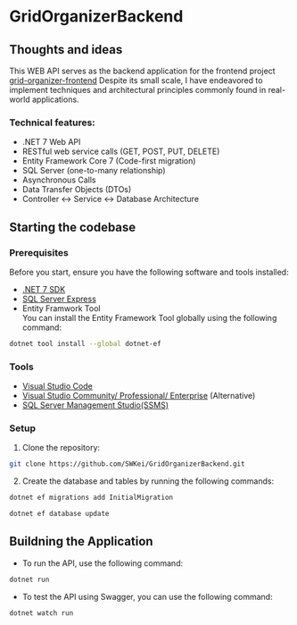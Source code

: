 # GridOrganizerBackend

## Thoughts and ideas
This WEB API serves as the backend application for the frontend project [grid-organizer-frontend](https://github.com/SWKei/grid-organizer-frontend)
Despite its small scale, I have endeavored to implement techniques and architectural principles commonly found in real-world applications.

### Technical features:
- .NET 7 Web API
- RESTful web service calls (GET, POST, PUT, DELETE)
- Entity Framework Core 7 (Code-first migration)
- SQL Server (one-to-many relationship)
- Asynchronous Calls
- Data Transfer Objects (DTOs)
- Controller ↔ Service ↔ Database Architecture


## Starting the codebase

### Prerequisites
Before you start, ensure you have the following software and tools installed:
- [.NET 7 SDK](https://dotnet.microsoft.com/en-us/download)
- [SQL Server Express](https://www.microsoft.com/en-us/sql-server/sql-server-downloads)
- Entity Framwork Tool\
  You can install the Entity Framework Tool globally using the following command:
```bash
dotnet tool install --global dotnet-ef
```

 ### Tools
  - [Visual Studio Code](https://code.visualstudio.com/download)
  - [Visual Studio Community/ Professional/ Enterprise](https://visualstudio.microsoft.com/downloads/) (Alternative)
  - [SQL Server Management Studio(SSMS)](https://learn.microsoft.com/en-us/sql/ssms/download-sql-server-management-studio-ssms?view=sql-server-ver16)

### Setup    
1. Clone the repository:
```bash
git clone https://github.com/SWKei/GridOrganizerBackend.git
```

2. Create the database and tables by running the following commands:
```bash
dotnet ef migrations add InitialMigration
```

```bash
dotnet ef database update
```

## Buildning the Application
- To run the API, use the following command:
```bash
dotnet run
```

- To test the API using Swagger, you can use the following command:
```bash
dotnet watch run
```

